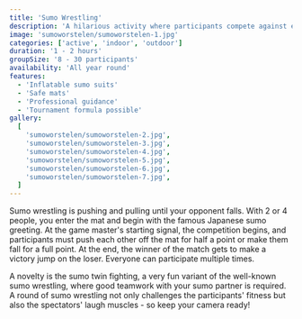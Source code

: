 ```yaml
---
title: 'Sumo Wrestling'
description: 'A hilarious activity where participants compete against each other in inflatable sumo suits.'
image: 'sumoworstelen/sumoworstelen-1.jpg'
categories: ['active', 'indoor', 'outdoor']
duration: '1 - 2 hours'
groupSize: '8 - 30 participants'
availability: 'All year round'
features:
  - 'Inflatable sumo suits'
  - 'Safe mats'
  - 'Professional guidance'
  - 'Tournament formula possible'
gallery:
  [
    'sumoworstelen/sumoworstelen-2.jpg',
    'sumoworstelen/sumoworstelen-3.jpg',
    'sumoworstelen/sumoworstelen-4.jpg',
    'sumoworstelen/sumoworstelen-5.jpg',
    'sumoworstelen/sumoworstelen-6.jpg',
    'sumoworstelen/sumoworstelen-7.jpg',
  ]
---
```


Sumo wrestling is pushing and pulling until your opponent falls. With 2 or 4 people, you enter the mat and begin with the famous Japanese sumo greeting. At the game master's starting signal, the competition begins, and participants must push each other off the mat for half a point or make them fall for a full point. At the end, the winner of the match gets to make a victory jump on the loser. Everyone can participate multiple times.

A novelty is the sumo twin fighting, a very fun variant of the well-known sumo wrestling, where good teamwork with your sumo partner is required.
A round of sumo wrestling not only challenges the participants' fitness but also the spectators' laugh muscles - so keep your camera ready!
